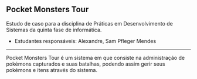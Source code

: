 **Pocket Monsters Tour**
--
 Estudo de caso para a disciplina de Práticas em Desenvolvimento de Sistemas da quinta fase de informática.
- Estudantes responsáveis: Alexandre, Sam Pfleger Mendes
---
Pocket Monsters Tour é um sistema em que consiste na administração de pokémons capturados e suas batalhas, podendo assim gerir seus pokémons e itens através do sistema.